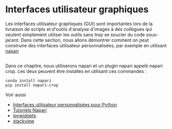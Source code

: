 # Interfaces utilisateur graphiques
Les interfaces utilisateur graphiques (GUI) sont importantes lors de la livraison de scripts et d'outils d'analyse d'images à des collègues qui veulent simplement utiliser les outils sans trop se soucier du code sous-jacent. Dans cette section, nous allons démontrer comment on peut construire des interfaces utilisateur personnalisées, par exemple en utilisant [napari](https://github.com/napari/naparu)

## 
Dans ce chapitre, nous utiliserons napari et un plugin napari appelé napari crop. Les deux peuvent être installés en utilisant ces commandes :

```
conda install napari
pip install napari-crop
```

Voir aussi
* [Interfaces utilisateur personnalisées pour Python](https://biapol.github.io/blog/johannes_mueller/entry_user_inter/)
* [Tutoriels Napari](https://napari.org/tutorials/)
* [ipywidgets](https://ipywidgets.readthedocs.io/en/latest/)
* [stackview](https://github.com/haesleinhuepf/stackview)
